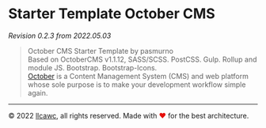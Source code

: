 # Starter Template October CMS

_Revision 0.2.3 from 2022.05.03_

> October CMS Starter Template by pasmurno<br> Based on OctoberCMS v1.1.12, SASS/SCSS. PostCSS. Gulp. Rollup and module JS. Bootstrap. Bootstrap-Icons.<br> [October](https://octobercms.com/) is a Content Management System (CMS) and web platform whose sole purpose is to make your development workflow simple again.

---

&copy;&nbsp;2022 [llcawc](https://github.com/llcawc), all rights reserved. Made&nbsp;with&nbsp;<span style="color: #e60f0a;">&#10084;</span>&nbsp;for&nbsp;the&nbsp;best&nbsp;architecture.
